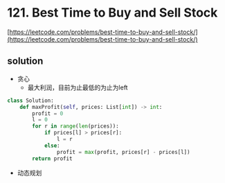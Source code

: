 # 121. Best Time to Buy and Sell Stock
[https://leetcode.com/problems/best-time-to-buy-and-sell-stock/](https://leetcode.com/problems/best-time-to-buy-and-sell-stock/)

## solution
- 贪心
  - 最大利润，目前为止最低的为止为left

```python
class Solution:
    def maxProfit(self, prices: List[int]) -> int:
        profit = 0
        l = 0
        for r in range(len(prices)):
            if prices[l] > prices[r]:
                l = r
            else:
                profit = max(profit, prices[r] - prices[l])
        return profit
```

- 动态规划
```python

```
